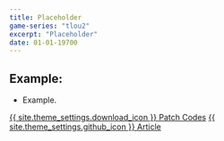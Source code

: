 ```yaml
---
title: Placeholder
game-series: "tlou2"
excerpt: "Placeholder"
date: 01-01-19700
---
```


## Example:
* Example.

<a href="my_url" class="button" role="button">{{ site.theme_settings.download_icon }} Patch Codes</a>
<a href="my_url" class="button forums" role="button">{{ site.theme_settings.github_icon }} Article</a>
